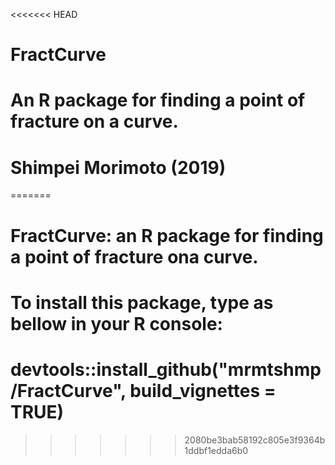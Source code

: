 <<<<<<< HEAD
# FractCurve
# An R package for finding a point of fracture on a curve.
# Shimpei Morimoto (2019)
=======
# FractCurve: an R package for finding a point of fracture ona curve.
# To install this package, type as bellow in your R console:
# devtools::install_github("mrmtshmp/FractCurve", build_vignettes = TRUE)
>>>>>>> 2080be3bab58192c805e3f9364b1ddbf1edda6b0
